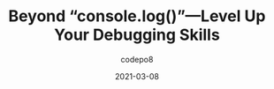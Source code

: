 ---
author: codepo8
date: 2021-03-08
permalink: false
publisher: sitepointdotcom
tags:
  - javascript
  - debugging
target_url: https://www.sitepoint.com/beyond-console-log-level-up-your-debugging-skills/
title: Beyond “console.log()”—Level Up Your Debugging Skills
---